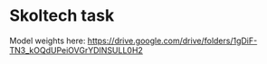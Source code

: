 # Skoltech task
Model weights here:
https://drive.google.com/drive/folders/1gDiF-TN3_kOQdUPeiOVGrYDINSULL0H2
